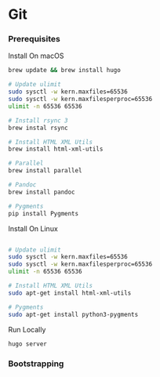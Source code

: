 # Git


### Prerequisites

Install On macOS

```sh
brew update && brew install hugo

# Update ulimit
sudo sysctl -w kern.maxfiles=65536
sudo sysctl -w kern.maxfilesperproc=65536
ulimit -n 65536 65536

# Install rsync 3
brew instal rsync

# Install HTML XML Utils
brew install html-xml-utils

# Parallel
brew install parallel

# Pandoc
brew install pandoc

# Pygments
pip install Pygments

```


Install On Linux

```sh

# Update ulimit
sudo sysctl -w kern.maxfiles=65536
sudo sysctl -w kern.maxfilesperproc=65536
ulimit -n 65536 65536

# Install HTML XML Utils
sudo apt-get install html-xml-utils

# Pygments
sudo apt-get install python3-pygments
```

Run Locally

```sh
hugo server
```

### Bootstrapping



